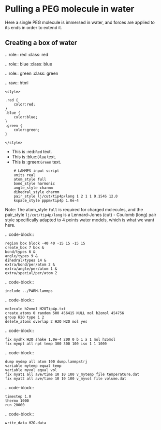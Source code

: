 Pulling a PEG molecule in water
===============================

Here a single PEG molecule is immersed in water, and forces are applied to its 
ends in order to extend it.

Creating a box of water
-----------------------

.. role:: red
    :class: red

.. role:: blue
    :class: blue

.. role:: green
    :class: green

.. raw:: html

    <style>

    .red {
        color:red;
    }
    .blue {
        color:blue;
    }
    .green {
        color:green;
    }

    </style>


- This is :red:`Red` text.
- This is :blue:`Blue` text.
- This is :green:`Green` text.
   
```
    # LAMMPS input script
    units real
    atom_style full
    bond_style harmonic
    angle_style charmm
    dihedral_style charmm
    pair_style lj/cut/tip4p/long 1 2 1 1 0.1546 12.0
    kspace_style pppm/tip4p 1.0e-4

```

Note: The atom_style `full` is required for charged molecules, and the pair_style `lj/cut/tip4p/long`
is a Lennard-Jones (cut) - Coulomb (long) pair style specifically adapted to 4 points water models,
which is what we want here. 

.. code-block::

    region box block -40 40 -15 15 -15 15
    create_box 7 box &
    bond/types 6 &
    angle/types 9 &
    dihedral/types 14 &
    extra/bond/per/atom 2 &
    extra/angle/per/atom 1 &
    extra/special/per/atom 2

.. code-block::

    include ../PARM.lammps

.. code-block::

    molecule h2omol H2OTip4p.txt
    create_atoms 0 random 500 456415 NULL mol h2omol 454756
    group H2O type 1 2
    delete_atoms overlap 2 H2O H2O mol yes

.. code-block::

    fix myshk H2O shake 1.0e-4 200 0 b 1 a 1 mol h2omol
    fix mynpt all npt temp 300 300 100 iso 1 1 1000

.. code-block::

    dump mydmp all atom 100 dump.lammpstrj
    variable mytemp equal temp
    variable myvol equal vol
    fix myat1 all ave/time 10 10 100 v_mytemp file temperature.dat
    fix myat2 all ave/time 10 10 100 v_myvol file volume.dat

.. code-block::

    timestep 1.0
    thermo 1000
    run 20000

.. code-block::

    write_data H2O.data
